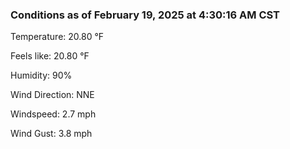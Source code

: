 ### Conditions as of February 19, 2025 at 4:30:16 AM CST 

Temperature: 20.80 &deg;F

Feels like: 20.80 &deg;F

Humidity: 90%

Wind Direction: NNE

Windspeed: 2.7 mph

Wind Gust: 3.8 mph

